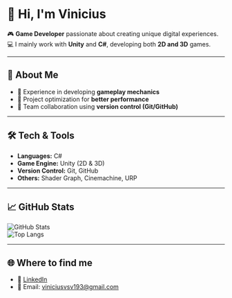 # 👋 Hi, I'm Vinicius

🎮 **Game Developer** passionate about creating unique digital experiences.  
💻 I mainly work with **Unity** and **C#**, developing both **2D and 3D** games.  

---

## 🚀 About Me  
- 🔹 Experience in developing **gameplay mechanics**  
- 🔹 Project optimization for **better performance**  
- 🔹 Team collaboration using **version control (Git/GitHub)**  

---

## 🛠️ Tech & Tools  
- **Languages:** C#  
- **Game Engine:** Unity (2D & 3D)  
- **Version Control:** Git, GitHub  
- **Others:** Shader Graph, Cinemachine, URP  

---

## 📈 GitHub Stats  
![GitHub Stats](https://github-readme-stats.vercel.app/api?username=ViniciusVsV&show_icons=true&theme=tokyonight)  
![Top Langs](https://github-readme-stats.vercel.app/api/top-langs/?username=ViniciusVsV&layout=compact&theme=tokyonight)  

---

## 🌐 Where to find me  
- 💼 [LinkedIn](https://www.linkedin.com/in/vinícius-de-sousa-viana-9a6751384/)  
- 📧 Email: viniciusvsv193@gmail.com  
